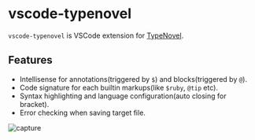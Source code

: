 # vscode-typenovel

`vscode-typenovel` is VSCode extension for [TypeNovel](https://github.com/tategakibunko/TypeNovel).

## Features

- Intellisense for annotations(triggered by `$`) and blocks(triggered by `@`).
- Code signature for each builtin markups(like `$ruby`, `@tip` etc).
- Syntax highlighting and language configuration(auto closing for bracket).
- Error checking when saving target file.

![capture](https://github.com/tategakibunko/TypeNovel/raw/master/images/capture.gif)

